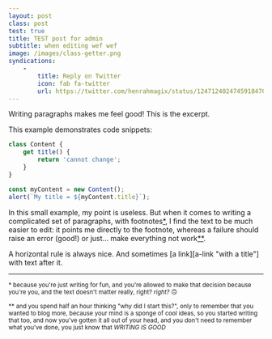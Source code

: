 ```yaml
---
layout: post
class: post
test: true
title: TEST post for admin
subtitle: when editing wef wef
image: /images/class-getter.png
syndications:
    -
        title: Reply on Twitter
        icon: fab fa-twitter
        url: https://twitter.com/henrahmagix/status/1247124024745918470
---
```

Writing paragraphs makes me feel good! This is the excerpt.

This example demonstrates code snippets:

```js
class Content {
    get title() {
        return 'cannot change';
    }
}
```
```js
const myContent = new Content();
alert(`My title = ${myContent.title}`);
```

In this small example, my point is useless. But when it comes to writing a complicated set of paragraphs, with footnotes[*](#footnote-1), I find the text to be much easier to edit: it points me directly to the footnote, whereas a failure should raise an error (good!) or just... make everything not work[**](#footnote-2).

A horizontal rule is always nice. And sometimes [a link][a-link "with a title"] with text after it.

---

<small id="footnote-1">* because you're just writing for fun, and you're allowed to make that decision because you're you, and the text doesn't matter really, right? _right?_ 🙃</small>

<small id="footnote-2">** and you spend half an hour thinking "why did I start this?", only to remember that you wanted to blog more, because your mind is a sponge of cool ideas, so you started writing that too, and now you've gotten it all out of your head, and you don't need to remember what you've done, you just know that _WRITING IS GOOD_</small>

[a-link]: google.com
